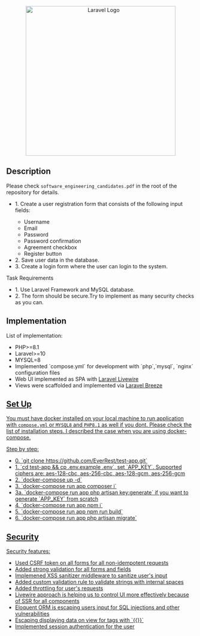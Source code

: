 <p align="center"><a href="https://laravel.com" target="_blank"><img src="https://raw.githubusercontent.com/laravel/art/master/logo-lockup/5%20SVG/2%20CMYK/1%20Full%20Color/laravel-logolockup-cmyk-red.svg" width="400" alt="Laravel Logo"></a></p>

## Description

Please check `software_engineering_candidates.pdf` in the root of the repository for details.
<ul>
 <li>1. Сreate a user registration form that consists of the following input fields:</li>
<ul>
    <li>Username</li>
    <li>Email</li>
    <li>Password</li>
    <li>Password confirmation</li>
    <li>Agreement checkbox</li>
    <li>Register button</li>
    </ul>
<li>2. Save user data in the database.</li>
<li>3. Create a login form where the user can login to the system.</li>
</ul>
    Task Requirements
<ul>
    <li>1. Use Laravel Framework and MySQL database.</li>
    <li>2. The form should be secure.Try to implement as many security checks as you can.</li>
</ul>

## Implementation

List of implementation:
<ul>
    <li>PHP>=8.1</li>
    <li>Laravel>=10</li>
    <li>MYSQL=8</li>
    <li>Implemented `compose.yml` for development with `php`,`mysql`, `nginx` configuration files</li>
    <li>Web UI implemented as SPA with <a href="https://livewire.laravel.com">Laravel Livewire</a></li>
    <li>Views were scaffolded and implemented via <a href="https://laravel.com/docs/10.x/starter-kits#breeze-and-livewire">Laravel Breeze</li>
</ul>

## Set Up

You must have docker installed on your local machine to run application with `compose.yml` or `MYSQL8` and `PHP8.1` as well if you dont. Please check the list of installation steps. I described the case when you are using docker-compose.

Step by step:
<ul>
    <li>0. `git clone https://github.com/EverRest/test-app.git`</li>
    <li>1. `cd test-app && cp .env.example .env`, set `APP_KEY`. Supported ciphers are: aes-128-cbc, aes-256-cbc, aes-128-gcm, aes-256-gcm</li>
    <li>2. `docker-compose up -d`</li>
    <li>3. `docker-compose run app composer i`</li>
    <li>3a. `docker-compose run app php artisan key:generate` if you want to generate `APP_KEY` from scratch</li>
    <li>4. `docker-compose run app npm i`</li>
    <li>5. `docker-compose run app npm run build`</li>
    <li>6. `docker-compose run app php artisan migrate`</li>
</ul>

## Security

Security features:
<ul>
    <li>Used CSRF token on all forms for all non-idempotent requests</li>
    <li>Added strong validation for all forms and fields</li>
    <li>Implemened XSS sanitizer middleware to sanitize user's input</li>
    <li>Added custom validation rule to validate strings with internal spaces</li>
    <li>Added throttling for user's requests</li>
    <li>Livewire approach is helping us to control UI more effectively because of SSR for all components</li>
    <li>Eloquent ORM is escaping users input for SQL injections and other vulnerabilities</li>
    <li>Escaping displaying data on view for tags with `{{}}`</li>
    <li>Implemented session authentication for the user</li>
</ul>
